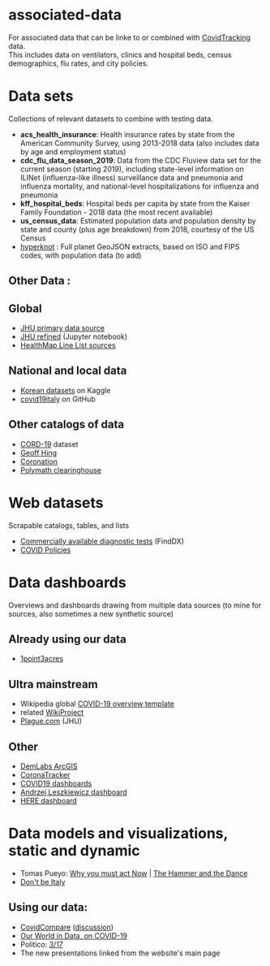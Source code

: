 # associated-data
For associated data that can be linke to or combined with [CovidTracking](https://github.com/COVID19Tracking) data.   
This includes data on ventilators, clinics and hospital beds, census demographics, flu rates, and city policies.

# Data sets
Collections of relevant datasets to combine with testing data.

* **acs_health_insurance**: Health insurance rates by state from the American Community Survey, using 2013-2018 data (also includes data by age and employment status)
* **cdc_flu_data_season_2019**: Data from the CDC Fluview data set for the current season (starting 2019), including state-level information on ILINet (influenza-like illness) surveillance data and pneumonia and influenza mortality, and national-level hospitalizations for influenza and pneumonia 
* **kff_hospital_beds**: Hospital beds per capita by state from the Kaiser Family Foundation - 2018 data (the most recent available)
* **us_census_data**: Estimated population data and population density by state and county (plus age breakdown) from 2018, courtesy of the US Census
* [hyperknot](https://github.com/hyperknot/country-levels/releases) : Full planet GeoJSON extracts, based on ISO and FIPS codes, with population data (to add)

## Other Data :

## Global
* [JHU primary data source](https://github.com/CSSEGISandData/COVID-19) 
* [JHU refined](https://github.com/starschema/COVID-19-data/blob/master/JH_COVID-19.ipynb) (Jupyter notebook)
* [HealthMap Line List sources](https://github.com/beoutbreakprepared/nCoV2019)

## National and local data
* [Korean datasets](https://www.kaggle.com/kimjihoo/coronavirusdataset) on Kaggle
* [covid19italy](https://github.com/RamiKrispin/covid19Italy) on GitHub

## Other catalogs of data
* [CORD-19](https://pages.semanticscholar.org/coronavirus-research) dataset
* [Geoff Hing](https://docs.google.com/document/d/198Boji2CYCEtbQ1OPc3swNnzD5cEudy4f8KKsMUI7F8/edit#)
* [Coronation](https://docs.google.com/spreadsheets/d/1pWQf05rVCyvnxV_Lxf8mBlqz4REIb6OVRYFH4uBwdX8/edit#gid=0)
* [Polymath clearinghouse](https://asone.ai/polymath/index.php?title=COVID-19_dataset_clearinghouse)

# Web datasets
Scrapable catalogs, tables, and lists

* [Commercially available diagnostic tests](https://www.finddx.org/covid-19/pipeline/) (FindDX)
* [COVID Policies](http://covid19policies.com/)
  
# Data dashboards
Overviews and dashboards drawing from multiple data sources (to mine for sources, also sometimes a new synthetic source)

## Already using our data
* [1point3acres](https://coronavirus.1point3acres.com/en)

## Ultra mainstream
* Wikipedia global [COVID-19 overview template](https://en.wikipedia.org/wiki/Template:2019%E2%80%9320_coronavirus_pandemic_data)
* related [WikiProject](https://en.wikipedia.org/wiki/Wikipedia:WikiProject_COVID-19)
* [Plague.com](http://plague.com)  (JHU)		

## Other
* [DemLabs ArcGIS](https://demlabs.maps.arcgis.com/apps/View/index.html?appid=8206d4a9a56f409eaa49e67f8a7aa910&extent=-159.5213,8.4790,-55.8103,57.0802)
* [CoronaTracker](http://coronatracker.com)
* [COVID19 dashboards](http://covid19dashboards.com/)
* [Andrzej Leszkiewicz dashboard](https://avatorl.org/covid-19/)
* [HERE dashboard](https://github.com/heremaps/here-covid-19-tracker)


# Data models and visualizations, static and dynamic

* Tomas Pueyo: [Why you must act Now](https://medium.com/@tomaspueyo/coronavirus-act-today-or-people-will-die-f4d3d9cd99ca) | [The Hammer and the Dance](https://medium.com/@tomaspueyo/coronavirus-the-hammer-and-the-dance-be9337092b56)
* [Don't be Italy](https://observablehq.com/@yurivish/dont-be-italy)

## Using our data:
*  [CovidCompare](http://covidcompare.com) ([discussion](https://forums.fast.ai/t/help-with-algorithm-for-covid19-relative-risk/65328))
*  [Our World in Data, on COVID-19](https://ourworldindata.org/covid-testing)
*  Politico: [3/17](https://www.politico.com/interactives/2020/coronavirus-testing-by-state-chart-of-new-cases/)
*  The new presentations linked from the website's main page
